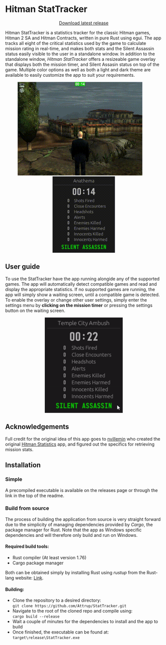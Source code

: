 # Hitman StatTracker
<div align="center">
  <a href="https://github.com/Attrup/StatTracker/releases">Download latest release</a>
</div>

Hitman StatTracker is a statistics tracker for the classic Hitman games, Hitman 2 SA and Hitman Contracts, written in pure Rust using egui. The app tracks all eight of the critical statistics used by the game to calculate mission rating in real-time, and makes both stats and the Silent Assassin status easily visible to the user in a standalone window. In addition to the standalone window, *Hitman StatTracker* offers a resizeable game overlay that displays both the mission timer, and Silent Assasin status on top of the game. Multiple color options as well as both a light and dark theme are available to easily customize the app to suit your requirements. 

<div align="center">
  <img src="media/ingame.gif">&nbsp;&nbsp;&nbsp;&nbsp;&nbsp;&nbsp;<img src="media/tracker.gif">
</div>


## User guide
To use the StatTracker have the app running alongide any of the supported games. The app will automatically detect compatible games and read and display the appropriate statistics. If no supported games are running, the app will simply show a waiting screen, until a compatible game is detected. To enable the overlay or change other user settings, simply enter the settings menu by **clicking on the mission timer** or pressing the settings button on the waiting screen.

<div align="center">
  <img src="media/settings.gif" width="250">
</div>

## Acknowledgements
Full credit for the original idea of this app goes to [nvillemin](https://github.com/nvillemin) who created the original [Hitman Statistics](https://github.com/nvillemin/HitmanStatistics) app, and figured out the specifics for retrieving mission stats.

## Installation
### Simple
A precompiled executable is available on the releases page or through the link in the top of the readme.

### Build from source
The process of building the application from source is very straight forward due to the simplicity of managing dependencies provided by *Cargo*, the package manager for Rust. Note that the app as Windows specific dependencies and will therefore only build and run on Windows.

#### Required build tools:
- Rust compiler (At least version 1.76)
- Cargo package manager

Both can be obtained simply by installing Rust using *rustup* from the Rust-lang website: [Link](https://www.rust-lang.org/tools/install).

#### Building:
- Clone the repository to a desired directory:  
`git clone https://github.com/Attrup/StatTracker.git`
- Navigate to the root of the cloned repo and compile using:  
`cargo build --release`
- Wait a couple of minutes for the dependencies to install and the app to build
- Once finished, the executable can be found at:  
`target\release\StatTracker.exe`

